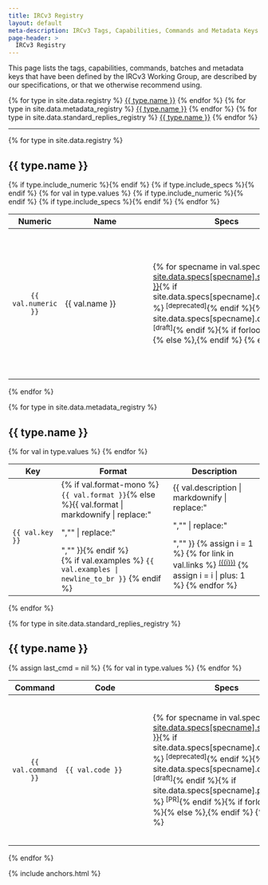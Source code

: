 ```yaml
---
title: IRCv3 Registry
layout: default
meta-description: IRCv3 Tags, Capabilities, Commands and Metadata Keys.
page-header: >
  IRCv3 Registry
---
```


This page lists the tags, capabilities, commands, batches and metadata keys that have been defined by the IRCv3 Working Group, are described by our specifications, or that we otherwise recommend using.

<div class="irc-sw-list flexy-list" style="max-width: 60rem;">
{% for type in site.data.registry %}
<a href="#{{ type.name | slugify }}">{{ type.name }}</a>
{% endfor %}
{% for type in site.data.metadata_registry %}
<a href="#{{ type.name | slugify }}">{{ type.name }}</a>
{% endfor %}
{% for type in site.data.standard_replies_registry %}
<a href="#{{ type.name | slugify }}">{{ type.name }}</a>
{% endfor %}
</div>

<hr>

{% for type in site.data.registry %}
<h2 id="{{ type.name | slugify }}">{{ type.name }}</h2>
<table>
  <thead>
    <tr>
      {% if type.include_numeric %}<th style="text-align: center">Numeric</th>{% endif %}
      <th>Name</th>
      {% if type.include_specs %}<th>Specs</th>{% endif %}
      <th>Description</th>
    </tr>
  </thead>
  <tbody>
    {% for val in type.values %}
    <tr>
      {% if type.include_numeric %}<td style="min-width: 5rem; text-align: center">
        <code>{{ val.numeric }}</code>
      </td>{% endif %}
      <td style="min-width: 10rem"{% if type.nomono %}{% else %} class="mono"{% endif %}>{{ val.name }}</td>
      {% if type.include_specs %}<td style="min-width: 13rem">
        {% for specname in val.specs %}
          <a class="{% if site.data.specs[specname].deprecated %}deprecated{% endif %} {% if site.data.specs[specname].draft %}draft{% endif %}" title="{{ site.data.specs[specname].name }}" href="{% if site.data.specs[specname].full-url %}{{ site.data.specs[specname].full-url }}{% else %}{{ site.baseurl }}/specs{{ site.data.specs[specname].url }}{% endif %}">{{ site.data.specs[specname].shortname }}</a>{% if site.data.specs[specname].deprecated %}<sup> [deprecated]</sup>{% endif %}{% if site.data.specs[specname].draft %}<sup> [draft]</sup>{% endif %}{% if forloop.last %}{% else %},{% endif %}
        {% endfor %}
      </td>{% endif %}
      <td>
        {{ val.description | markdownify | replace:"<p>","" | replace:"</p>","" }}
        {% assign i = 1 %}
        {% for link in val.links %}
          <sup><a href="{{ site.baseurl }}{{ link }}">({{i}})</a></sup>
          {% assign i = i | plus: 1 %}
        {% endfor %}
      </td>
    </tr>
    {% endfor %}
  </tbody>
</table>
{% endfor %}

{% for type in site.data.metadata_registry %}
<h2 id="{{ type.name | slugify }}">{{ type.name }}</h2>
<table class="fullwidth">
  <thead>
    <tr>
      <th style="text-align: center">Key</th>
      <th>Format</th>
      <th>Description</th>
    </tr>
  </thead>
  <tbody>
    {% for val in type.values %}
    <tr>
      <td style="min-width: 5rem; white-space: nowrap">
        <code>{{ val.key }}</code>
      </td>
      <td style="min-width: 10rem">
        {% if val.format-mono %}<code>{{ val.format }}</code>{% else %}{{ val.format | markdownify | replace:"<p>","" | replace:"</p>","" }}{% endif %}
        <br>
        {% if val.examples %}
        <code class="examples">{{ val.examples | newline_to_br }}</code>
        {% endif %}
      </td>
      <td>
        {{ val.description | markdownify | replace:"<p>","" | replace:"</p>","" }}
        {% assign i = 1 %}
        {% for link in val.links %}
          <sup><a href="{{ site.baseurl }}{{ link }}">({{i}})</a></sup>
          {% assign i = i | plus: 1 %}
        {% endfor %}
      </td>
    </tr>
    {% endfor %}
  </tbody>
</table>
{% endfor %}

{% for type in site.data.standard_replies_registry %}
<h2 id="{{ type.name | slugify }}">{{ type.name }}</h2>
<table class="fullwidth">
  <thead>
    <tr>
      <th style="text-align: center">Command</th>
      <th>Code</th>
      <th>Specs</th>
      <th>Description</th>
    </tr>
  </thead>
  <tbody>
    {% assign last_cmd = nil %}
    {% for val in type.values %}
    <tr {% if last_cmd == val.command %}{% else %}{% assign last_cmd = val.command %}class="newblock"{% endif %}>
      <td style="min-width: 5rem; text-align: center" {% if val.command == "*" %}title="Returned generally, not from a specific command"{% elsif val.command %}title="Returned from the {{ val.command }} command"{% else %}title="May be returned generally or from a specific command"{% endif %}>
        <code>{{ val.command }}</code>
      </td>
      <td style="min-width: 10rem">
        <code>{{ val.code }}</code>
      </td>
      <td>
        {% for specname in val.specs %}
          <a class="{% if site.data.specs[specname].deprecated %}deprecated{% endif %} {% if site.data.specs[specname].draft %}draft{% endif %} {% if site.data.specs[specname].proposed %}proposed{% endif %}" title="{{ site.data.specs[specname].name }}" href="{% if site.data.specs[specname].full-url %}{{ site.data.specs[specname].full-url }}{% else %}{{ site.baseurl }}/specs{{ site.data.specs[specname].url }}{% endif %}">{{ site.data.specs[specname].shortname }}</a>{% if site.data.specs[specname].deprecated %}<sup> [deprecated]</sup>{% endif %}{% if site.data.specs[specname].draft %}<sup> [draft]</sup>{% endif %}{% if site.data.specs[specname].proposed %}<sup> [PR]</sup>{% endif %}{% if forloop.last %}{% else %},{% endif %}
        {% endfor %}
      </td>
      <td>
        {{ val.description | markdownify | replace:"<p>","" | replace:"</p>","" }}
        {% assign i = 1 %}
        {% for link in val.links %}
          <sup><a href="{{ site.baseurl }}{{ link }}">({{i}})</a></sup>
          {% assign i = i | plus: 1 %}
        {% endfor %}
      </td>
    </tr>
    {% endfor %}
  </tbody>
</table>
{% endfor %}

{% include anchors.html %}

